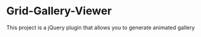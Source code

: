 Grid-Gallery-Viewer
===================

This project is a jQuery plugin that allows you to generate animated gallery
